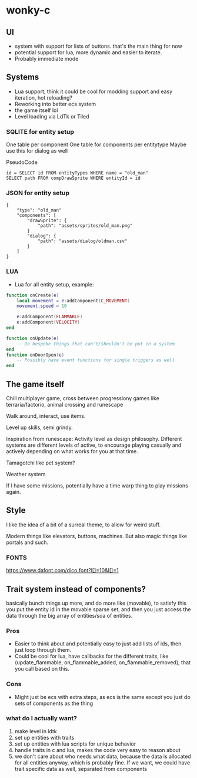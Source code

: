 # wonky-c

## UI
* system with support for lists of buttons. that's the main thing for now
* potential support for lua, more dynamic and easier to iterate.
* Probably immediate mode

## Systems
* Lua support, think it could be cool for modding support and easy iteration, hot reloading?
* Reworking into better ecs system
* the game itself lol
* Level loading via LdTk or Tiled

### SQLITE for entity setup
One table per component
One table for components per entitytype
Maybe use this for dialog as well

PseudoCode

    id = SELECT id FROM entityTypes WHERE name = "old_man"
    SELECT path FROM compDrawSprite WHERE entityId = id
    

### JSON for entity setup

    {
        "type": "old_man"
        "components": [
            "drawSprite": {
                "path": "assets/sprites/old_man.png"
            }
            "dialog": {
                "path": "assets/dialog/oldman.csv"
            }
        ]
    }

### LUA
* Lua for all entity setup, example:
```lua
function onCreate(e)
    local movement = e:addComponent(C_MOVEMENT)
    movement.speed = 10

    e:addComponent(FLAMMABLE)
    e:addComponent(VELOCITY)
end

function onUpdate(e)
    -- Do bespoke things that can't/shouldn't be put in a system
end
function onDoorOpen(e)
    -- Possibly have event functions for single triggers as well
end
```

## The game itself
Chill multiplayer game, cross between progressiony games like terraria/factorio, animal crossing and runescape

Walk around, interact, use items.

Level up skills, semi grindy.

Inspiration from runescape: Activity level as design philosophy. Different
systems are different levels of active, to encourage playing casually and
actively depending on what works for you at that time.

Tamagotchi like pet system?

Weather system

If I have some missions, potentially have a time warp thing to play missions
again.

## Style
I like the idea of a bit of a surreal theme, to allow for weird stuff.

Modern things like elevators, buttons, machines. But also magic things like
portals and such.

### FONTS
https://www.dafont.com/dico.font?l[]=10&l[]=1


## Trait system instead of components?

basically bunch things up more, and do more like (movable),
to satisfy this you put the entity id in the movable sparse set, 
and then you just access the data through the big array of entities/soa of entities.

### Pros 
* Easier to think about and potentially easy to just add lists of ids,
then just loop through them.
* Could be cool for lua, have callbacks for the different traits,
like (update_flammable, on_flammable_added, on_flammable_removed), that
you call based on this.

### Cons
* Might just be ecs with extra steps, as ecs is the same except you just
do sets of components as the thing


### what do I actually want?
1. make level in ldtk
2. set up entities with traits
3. set up entities with lua scripts for unique behavior
4. handle traits in c and lua, makes the code very easy to reason about
5. we don't care about who needs what data, because the data is allocated
for all entities anyway, which is probably fine.
If we want, we could have trait specific data as well, separated from
components
